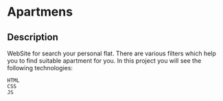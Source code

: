 # Apartmens
## Description
WebSite for search your personal flat. There are various filters which help you to find suitable apartment for you.
In this project you will see the following technologies:
```
HTML
CSS
JS
```
